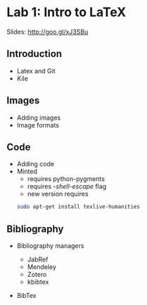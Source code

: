# Lab 1: Intro to LaTeX

Slides: http://goo.gl/xJ3SBu


## Introduction

  - Latex and Git
  - Kile
  
## Images

  - Adding images
  - Image formats
  
##  Code

  - Adding code
  - Minted
      - requires python-pygments
      - requires *-shell-escape* flag
      - new version requires 
	```bash
	sudo apt-get install texlive-humanities
	```

##  Bibliography

  - Bibliography managers
    -   JabRef
    -   Mendeley
    -   Zotero
    -   kbibtex
    
  - BibTex

